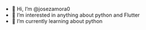 - 👋 Hi, I’m @josezamora0
- 👀 I’m interested in anything about python and Flutter
- 🌱 I’m currently learning about python

<!---
josezamora0/josezamora0 is a ✨ special ✨ repository because its `README.md` (this file) appears on your GitHub profile.
You can click the Preview link to take a look at your changes.
--->

